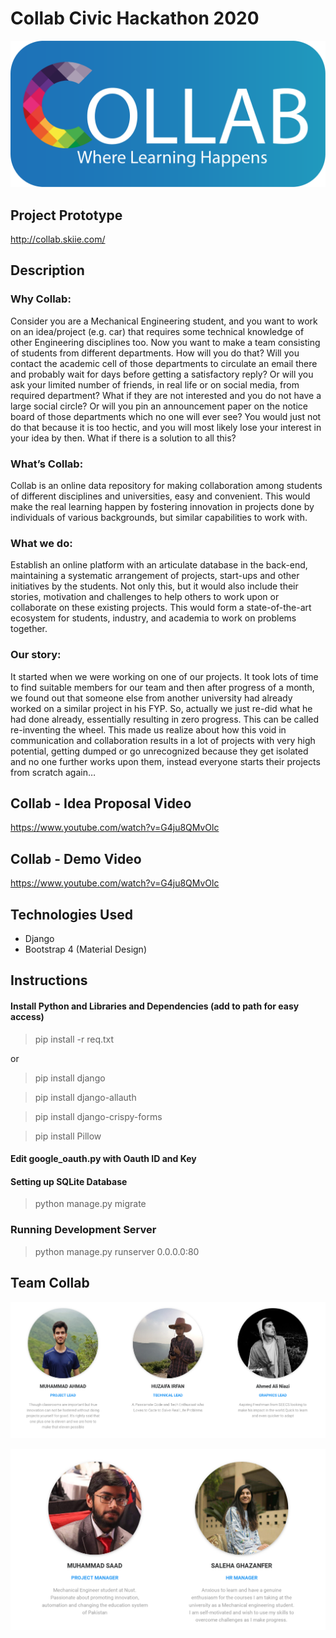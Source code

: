 # Collab Civic Hackathon 2020
 


![logo](/static/imgs/logo8.png)


## Project Prototype

http://collab.skiie.com/


## Description


### Why Collab:
Consider you are a Mechanical Engineering student, and you want to work on an idea/project (e.g. car) that requires some technical knowledge of other Engineering disciplines too. Now you want to make a team consisting of students from different departments. How will you do that? Will you contact the academic cell of those departments to circulate an email there and probably wait for days before getting a satisfactory reply? Or will you ask your limited number of friends, in real life or on social media, from required department? What if they are not interested and you do not have a large social circle? Or will you pin an announcement paper on the notice board of those departments which no one will ever see? You would just not do that because it is too hectic, and you will most likely lose your interest in your idea by then. What if there is a solution to all this?
### What’s Collab:
Collab is an online data repository for making collaboration among students of different disciplines and universities, easy and convenient. This would make the real learning happen by fostering innovation in projects done by individuals of various backgrounds, but similar capabilities to work with.
### What we do:
Establish an online platform with an articulate database in the back-end, maintaining a systematic arrangement of projects, start-ups and other initiatives by the students. Not only this, but it would also include their stories, motivation and challenges to help others to work upon or collaborate on these existing projects. This would form a state-of-the-art ecosystem for students, industry, and academia to work on problems together.
### Our story:
It started when we were working on one of our projects. It took lots of time to find suitable members for our team and then after progress of a month, we found out that someone else from another university had already worked on a similar project in his FYP. So, actually we just re-did what he had done already, essentially resulting in zero progress. This can be called re-inventing the wheel. 
This made us realize about how this void in communication and collaboration results in a lot of projects with very high potential, getting dumped or go unrecognized because they get isolated and no one further works upon them, instead everyone starts their projects from scratch again…


## Collab - Idea Proposal Video
https://www.youtube.com/watch?v=G4ju8QMvOlc

## Collab - Demo Video
https://www.youtube.com/watch?v=G4ju8QMvOlc


## Technologies Used
- Django
- Bootstrap 4 (Material Design)


## Instructions

#### Install Python and Libraries and Dependencies (add to path for easy access)
> pip install -r req.txt 

or

> pip install django

> pip install django-allauth

> pip install django-crispy-forms

> pip install Pillow

#### Edit google_oauth.py with Oauth ID and Key


#### Setting up SQLite Database

> python manage.py migrate


### Running Development Server
> python manage.py runserver 0.0.0.0:80


## Team Collab


![group1](/static/team/group1.png)

![group2](/static/team/group2.png)

